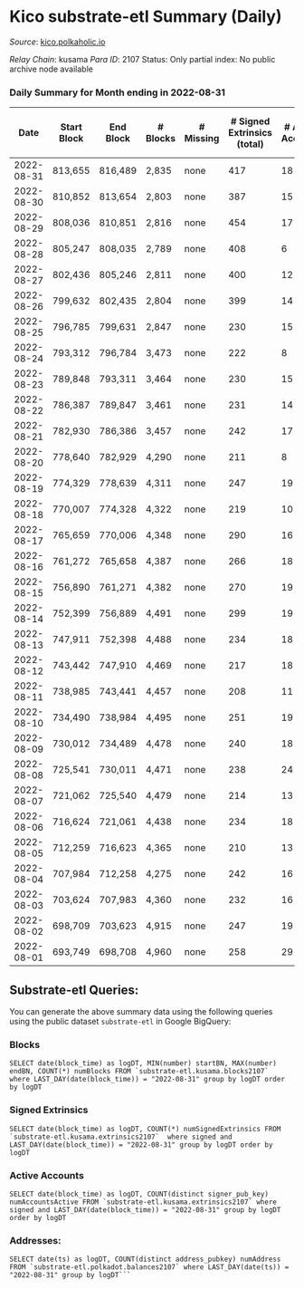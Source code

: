 # Kico substrate-etl Summary (Daily)

_Source_: [kico.polkaholic.io](https://kico.polkaholic.io)

*Relay Chain*: kusama
*Para ID*: 2107
Status: Only partial index: No public archive node available


### Daily Summary for Month ending in 2022-08-31


| Date | Start Block | End Block | # Blocks | # Missing | # Signed Extrinsics (total) | # Active Accounts | # Addresses with Balances | # Events | # Transfers | # XCM Transfers In | # XCM Transfers Out |
| ---- | ----------- | --------- | -------- | --------- | --------------------------- | ----------------- | ------------------------- | -------- | ----------- | ------------------ | ------------------- |
| 2022-08-31 | 813,655 | 816,489 | 2,835 | none  | 417 | 18 | 26,990 | 21,569 | 28 ($42.84) |   | 2 ($70.09) |
| 2022-08-30 | 810,852 | 813,654 | 2,803 | none  | 387 | 15 | 26,990 | 21,220 | 24 ($1.07) |   |   |
| 2022-08-29 | 808,036 | 810,851 | 2,816 | none  | 454 | 17 | 26,989 | 21,729 | 87 ($5,008.16) | 1 ($3,087.00) | 1 ($22.76) |
| 2022-08-28 | 805,247 | 808,035 | 2,789 | none  | 408 | 6 | 26,989 | 21,148 | 3  |   |   |
| 2022-08-27 | 802,436 | 805,246 | 2,811 | none  | 400 | 12 | 26,989 | 21,307 | 13 ($234.12) | 1 ($221.89) | 1 ($228.51) |
| 2022-08-26 | 799,632 | 802,435 | 2,804 | none  | 399 | 14 | 26,989 | 21,341 | 48 ($2,950.75) | 4 ($2,891.34) | 2 ($320.65) |
| 2022-08-25 | 796,785 | 799,631 | 2,847 | none  | 230 | 15 | 26,988 | 20,927 | 47 ($27.89) |   |   |
| 2022-08-24 | 793,312 | 796,784 | 3,473 | none  | 222 | 8 | 26,987 | 25,234 | 15 ($0.28) |   |   |
| 2022-08-23 | 789,848 | 793,311 | 3,464 | none  | 230 | 15 | 26,987 | 25,247 | 32 ($208.55) | 1 ($199.74) | 2 ($203.51) |
| 2022-08-22 | 786,387 | 789,847 | 3,461 | none  | 231 | 14 | 26,987 | 25,251 | 42 ($1,805.49) | 1 ($1,802.87) |   |
| 2022-08-21 | 782,930 | 786,386 | 3,457 | none  | 242 | 17 | 26,987 | 25,316 | 65 ($47.81) |   |   |
| 2022-08-20 | 778,640 | 782,929 | 4,290 | none  | 211 | 8 | 26,985 | 30,967 | 32 ($446.67) | 3 ($2,036.48) | 3 ($416.36) |
| 2022-08-19 | 774,329 | 778,639 | 4,311 | none  | 247 | 19 | 26,985 | 31,380 | 82 ($1,411.59) | 5 ($4,298.96) | 6 ($1,262.11) |
| 2022-08-18 | 770,007 | 774,328 | 4,322 | none  | 219 | 10 | 26,984 | 31,254 | 48 ($122.00) |   |   |
| 2022-08-17 | 765,659 | 770,006 | 4,348 | none  | 290 | 16 | 26,984 | 31,969 | 158 ($34.78) | 3 ($17,815.49) | 3 ($377.83) |
| 2022-08-16 | 761,272 | 765,658 | 4,387 | none  | 266 | 18 | 26,984 | 32,079 | 128 ($2,784.91) | 3 ($1,379.11) | 3 ($2,156.83) |
| 2022-08-15 | 756,890 | 761,271 | 4,382 | none  | 270 | 19 | 26,983 | 32,004 | 110 ($377.64) | 1 ($1,699.33) | 1 ($156.99) |
| 2022-08-14 | 752,399 | 756,889 | 4,491 | none  | 299 | 19 | 26,983 | 33,047 | 158 ($2,735.75) | 8 ($8,603.69) | 7 ($28,473.27) |
| 2022-08-13 | 747,911 | 752,398 | 4,488 | none  | 234 | 18 | 26,982 | 32,522 | 68 ($10.69) | 1 ($8.28) |   |
| 2022-08-12 | 743,442 | 747,910 | 4,469 | none  | 217 | 18 | 26,981 | 32,217 | 33 ($235.21) | 1 ($1,511.54) | 3 ($60.03) |
| 2022-08-11 | 738,985 | 743,441 | 4,457 | none  | 208 | 11 | 26,980 | 32,124 | 30 ($310.25) | 3 ($313.61) | 2 ($315.03) |
| 2022-08-10 | 734,490 | 738,984 | 4,495 | none  | 251 | 19 | 26,979 | 32,659 | 88 ($6,971.59) | 3 ($814.26) | 3 ($3,175.24) |
| 2022-08-09 | 730,012 | 734,489 | 4,478 | none  | 240 | 18 | 26,979 | 32,464 | 67 ($1,177.33) | 5 ($972.02) | 4 ($1,001.16) |
| 2022-08-08 | 725,541 | 730,011 | 4,471 | none  | 238 | 24 | 26,978 | 32,379 | 62 ($99.96) |   | 3 ($320.60) |
| 2022-08-07 | 721,062 | 725,540 | 4,479 | none  | 214 | 13 | 26,977 | 32,297 | 39 ($264.92) |   |   |
| 2022-08-06 | 716,624 | 721,061 | 4,438 | none  | 234 | 18 | 26,976 | 32,150 | 67 ($1,501.45) |   | 4 ($1,276.30) |
| 2022-08-05 | 712,259 | 716,623 | 4,365 | none  | 210 | 13 | 26,975 | 31,478 | 28 ($155.75) | 1 ($619.54) | 3 ($955.58) |
| 2022-08-04 | 707,984 | 712,258 | 4,275 | none  | 242 | 16 | 26,975 | 31,080 | 78 ($222.04) |   | 2 ($180.12) |
| 2022-08-03 | 703,624 | 707,983 | 4,360 | none  | 232 | 16 | 26,975 | 31,592 | 60 ($404.29) |   | 1 ($387.75) |
| 2022-08-02 | 698,709 | 703,623 | 4,915 | none  | 247 | 19 | 26,975 | 35,600 | 75 ($1,058.58) | 7 ($1,210.98) | 4 ($1,468.65) |
| 2022-08-01 | 693,749 | 698,708 | 4,960 | none  | 258 | 29 | 26,975 | 35,971 | 68 ($5,396.79) | 6 ($3,494.29) | 7 ($5,732.41) |

## Substrate-etl Queries:
You can generate the above summary data using the following queries using the public dataset `substrate-etl` in Google BigQuery:


### Blocks
```
SELECT date(block_time) as logDT, MIN(number) startBN, MAX(number) endBN, COUNT(*) numBlocks FROM `substrate-etl.kusama.blocks2107`  where LAST_DAY(date(block_time)) = "2022-08-31" group by logDT order by logDT
```


### Signed Extrinsics
```
SELECT date(block_time) as logDT, COUNT(*) numSignedExtrinsics FROM `substrate-etl.kusama.extrinsics2107`  where signed and LAST_DAY(date(block_time)) = "2022-08-31" group by logDT order by logDT
```


### Active Accounts
```
SELECT date(block_time) as logDT, COUNT(distinct signer_pub_key) numAccountsActive FROM `substrate-etl.kusama.extrinsics2107` where signed and LAST_DAY(date(block_time)) = "2022-08-31" group by logDT order by logDT
```


### Addresses:
```
SELECT date(ts) as logDT, COUNT(distinct address_pubkey) numAddress FROM `substrate-etl.polkadot.balances2107` where LAST_DAY(date(ts)) = "2022-08-31" group by logDT```

